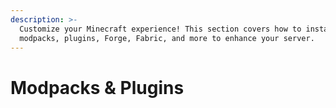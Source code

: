 ```yaml
---
description: >-
  Customize your Minecraft experience! This section covers how to install
  modpacks, plugins, Forge, Fabric, and more to enhance your server.
---
```


# Modpacks & Plugins

